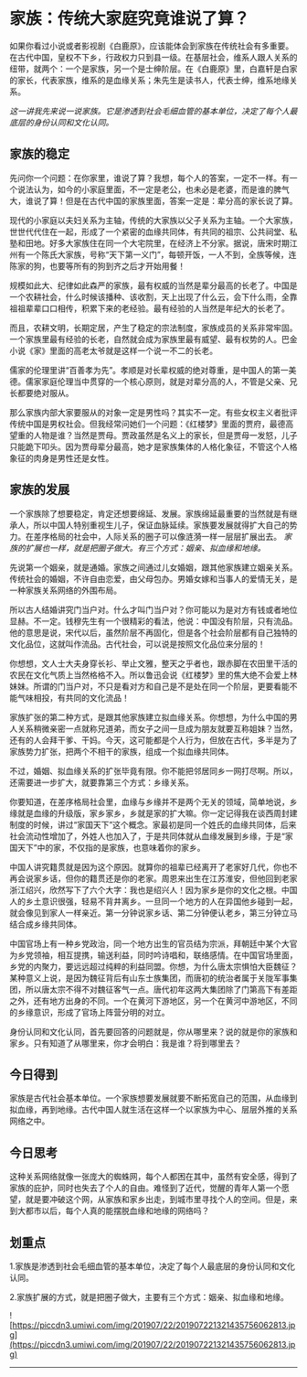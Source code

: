 # 家族：传统大家庭究竟谁说了算？

如果你看过小说或者影视剧《白鹿原》，应该能体会到家族在传统社会有多重要。在古代中国，皇权不下乡，行政权力只到县一级。在基层社会，维系人跟人关系的纽带，就两个：一个是家族，另一个是士绅阶层。在《白鹿原》里，白嘉轩是白家的家长，代表家族，维系的是血缘关系；朱先生是读书人，代表士绅，维系地缘关系。

 *这一讲我先来说一说家族。它是渗透到社会毛细血管的基本单位，决定了每个人最底层的身份认同和文化认同。*

## 家族的稳定

先问你一个问题：在你家里，谁说了算？我想，每个人的答案，一定不一样。有一个说法认为，如今的小家庭里面，不一定是老公，也未必是老婆，而是谁的脾气大，谁说了算！但是在古代中国的家族里面，答案一定是：辈分高的家长说了算。

现代的小家庭以夫妇关系为主轴，传统的大家族以父子关系为主轴。一个大家族，世世代代住在一起，形成了一个紧密的血缘共同体，有共同的祖宗、公共祠堂、私塾和田地。好多大家族住在同一个大宅院里，在经济上不分家。据说，唐宋时期江州有一个陈氏大家族，号称“天下第一义门”，每顿开饭，一人不到，全族等候，连陈家的狗，也要等所有的狗到齐之后才开始用餐！

规模如此大、纪律如此森严的家族，最有权威的当然是辈分最高的长老了。中国是一个农耕社会，什么时候该播种、该收割，天上出现了什么云，会下什么雨，全靠祖祖辈辈口口相传，积累下来的老经验。最有经验的人当然是年纪大的长老了。

而且，农耕文明，长期定居，产生了稳定的宗法制度，家族成员的关系非常牢固。一个家族里最有经验的长老，自然就会成为家族里最有威望、最有权势的人。巴金小说《家》里面的高老太爷就是这样一个说一不二的长老。

儒家的伦理里讲“百善孝为先”。孝顺是对长辈权威的绝对尊重，是中国人的第一美德。儒家家庭伦理当中贯穿的一个核心原则，就是对辈分高的人，不管是父亲、兄长都要绝对服从。

那么家族内部大家要服从的对象一定是男性吗？其实不一定。有些女权主义者批评传统中国是男权社会。但我经常问她们一个问题：《红楼梦》里面的贾府，最德高望重的人物是谁？当然是贾母。贾政虽然是名义上的家长，但是贾母一发怒，儿子只能跪下叩头。因为贾母辈分最高，她才是家族集体的人格化象征，不管这个人格象征的肉身是男性还是女性。

## 家族的发展

一个家族除了想要稳定，肯定还想要绵延、发展。家族绵延最重要的当然就是有继承人，所以中国人特别重视生儿子，保证血脉延续。家族要发展就得扩大自己的势力。在差序格局的社会中，人际关系的圈子可以像涟漪一样一层层扩展出去。 *家族的扩展也一样，就是把圈子做大。有三个方式：姻亲、拟血缘和地缘。*

先说第一个姻亲，就是通婚。家族之间通过儿女婚姻，跟其他家族建立姻亲关系。传统社会的婚姻，不许自由恋爱，由父母包办。男婚女嫁和当事人的爱情无关，是一种家族关系网络的外围布局。

所以古人结婚讲究门当户对。什么才叫门当户对？你可能以为是对方有钱或者地位显赫。不一定。钱穆先生有一个很精彩的看法，他说：中国没有阶层，只有流品。他的意思是说，宋代以后，虽然阶层不再固化，但是各个社会阶层都有自己独特的文化品位，这就叫作流品。古代社会，可以说是按照文化品位来分层的！

你想想，文人士大夫身穿长衫、举止文雅，整天之乎者也，跟赤脚在农田里干活的农民在文化气质上当然格格不入。所以鲁迅会说《红楼梦》里的焦大绝不会爱上林妹妹。所谓的门当户对，不只是看对方和自己是不是处在同一个阶层，更要看能不能气味相投，有共同的文化流品！

家族扩张的第二种方式，是跟其他家族建立拟血缘关系。你想想，为什么中国的男人关系稍微亲密一点就称兄道弟，而女子之间一旦成为朋友就要互称姐妹？当然，还有的人会拜干爹、干妈。今天，这可能都是个人行为，但放在古代，多半是为了家族势力扩张，把两个不相干的家族，组成一个拟血缘共同体。

不过，婚姻、拟血缘关系的扩张毕竟有限。你不能把邻居同乡一网打尽啊。所以，还需要进一步扩大，就要靠第三个方式：乡缘关系。

你要知道，在差序格局社会里，血缘与乡缘并不是两个无关的领域，简单地说，乡缘就是血缘的升级版，家乡家乡，乡就是家的扩大嘛。你一定记得我在谈西周封建制度的时候，讲过“家国天下”这个概念。家最初是同一个姓氏的血缘共同体，后来社会流动性增加了，外姓人也加入了，于是共同体就从血缘发展到乡缘，于是“家国天下”中的家，不仅指的是家族，也意味着你的家乡。

中国人讲究籍贯就是因为这个原因。就算你的祖辈已经离开了老家好几代，你也不再会说家乡话，但你的籍贯还是你的老家。周恩来出生在江苏淮安，但他回到老家浙江绍兴，欣然写下了六个大字：我也是绍兴人！因为家乡是你的文化之根。中国人的乡土意识很强，轻易不背井离乡。一旦同一个地方的人在异国他乡碰到一起，就会像见到家人一样亲近。第一分钟说家乡话、第二分钟便认老乡，第三分钟立马结合成乡缘共同体。

中国官场上有一种乡党政治，同一个地方出生的官员结为宗派，拜朝廷中某个大官为乡党领袖，相互提携，输送利益，同时吟诗唱和，联络感情。在中国官场里面，乡党的内聚力，要远远超过纯粹的利益同盟。你想，为什么唐太宗惧怕大臣魏征？某种意义上说，是因为魏征背后有山东士族集团，而唐初的统治者属于关陇军事集团，所以唐太宗不得不对魏征客气一点。唐代初年这两大集团除了门第高下有差距之外，还有地方出身的不同。一个在黄河下游地区，另一个在黄河中游地区，不同的乡缘意识，形成了官场上阵营分明的对立。

身份认同和文化认同，首先要回答的问题就是，你从哪里来？说的就是你的家族和家乡。只有知道了从哪里来，你才会明白：我是谁？将到哪里去？

## 今日得到

家族是古代社会基本单位。一个家族想要发展就要不断拓宽自己的范围，从血缘到拟血缘，再到地缘。古代中国人就生活在这样一个以家族为中心、层层外推的关系网络之中。

## 今日思考

这种关系网络就像一张庞大的蜘蛛网，每个人都困在其中，虽然有安全感，得到了家族的庇护，同时也失去了个人的自由。难怪到了近代，觉醒的青年人第一个愿望，就是要冲破这个网，从家族和家乡出走，到城市里寻找个人的空间。但是，来到大都市以后，每个人真的能摆脱血缘和地缘的网络吗？ 

## 划重点

1.家族是渗透到社会毛细血管的基本单位，决定了每个人最底层的身份认同和文化认同。

2.家族扩展的方式，就是把圈子做大，主要有三个方式：姻亲、拟血缘和地缘。

![https://piccdn3.umiwi.com/img/201907/22/201907221321435756062813.jpg](https://piccdn3.umiwi.com/img/201907/22/201907221321435756062813.jpg)

---
